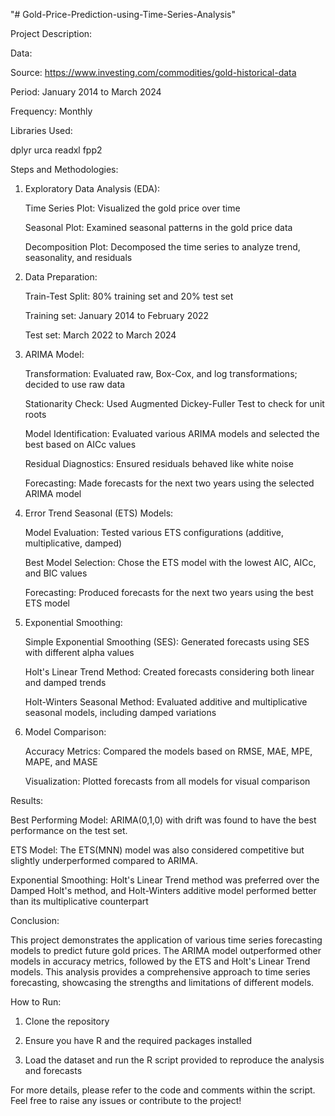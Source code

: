 "# Gold-Price-Prediction-using-Time-Series-Analysis" 

Project Description:

Data:

  Source: https://www.investing.com/commodities/gold-historical-data
  
  Period: January 2014 to March 2024
  
  Frequency: Monthly

Libraries Used:

  dplyr
  urca
  readxl
  fpp2


Steps and Methodologies:

1. Exploratory Data Analysis (EDA):
   
   Time Series Plot: Visualized the gold price over time
   
   Seasonal Plot: Examined seasonal patterns in the gold price data
   
   Decomposition Plot: Decomposed the time series to analyze trend, seasonality, and residuals

3. Data Preparation:
   
   Train-Test Split: 80% training set and 20% test set
   
   Training set: January 2014 to February 2022
   
   Test set: March 2022 to March 2024

5. ARIMA Model:
   
   Transformation: Evaluated raw, Box-Cox, and log transformations; decided to use raw data
   
   Stationarity Check: Used Augmented Dickey-Fuller Test to check for unit roots
   
   Model Identification: Evaluated various ARIMA models and selected the best based on AICc values
   
   Residual Diagnostics: Ensured residuals behaved like white noise
   
   Forecasting: Made forecasts for the next two years using the selected ARIMA model

7. Error Trend Seasonal (ETS) Models:
   
   Model Evaluation: Tested various ETS configurations (additive, multiplicative, damped)
   
   Best Model Selection: Chose the ETS model with the lowest AIC, AICc, and BIC values
   
   Forecasting: Produced forecasts for the next two years using the best ETS model

9. Exponential Smoothing:
    
   Simple Exponential Smoothing (SES): Generated forecasts using SES with different alpha values
   
   Holt's Linear Trend Method: Created forecasts considering both linear and damped trends
   
   Holt-Winters Seasonal Method: Evaluated additive and multiplicative seasonal models, including damped variations

11. Model Comparison:
    
    Accuracy Metrics: Compared the models based on RMSE, MAE, MPE, MAPE, and MASE
   
    Visualization: Plotted forecasts from all models for visual comparison

Results:

  Best Performing Model: ARIMA(0,1,0) with drift was found to have the best performance on the test set.
  
  ETS Model: The ETS(MNN) model was also considered competitive but slightly underperformed compared to ARIMA.
  
  Exponential Smoothing: Holt's Linear Trend method was preferred over the Damped Holt's method, and Holt-Winters additive model performed better than its multiplicative counterpart

Conclusion:

This project demonstrates the application of various time series forecasting models to predict future gold prices. The ARIMA model outperformed other models in accuracy metrics, followed by the ETS and Holt's Linear Trend models. This analysis provides a comprehensive approach to time series forecasting, showcasing the strengths and limitations of different models.


How to Run:

1. Clone the repository
   
2. Ensure you have R and the required packages installed

3. Load the dataset and run the R script provided to reproduce the analysis and forecasts



For more details, please refer to the code and comments within the script. Feel free to raise any issues or contribute to the project!


  
